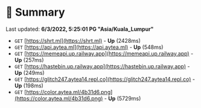 # 📖 Summary
Last updated: **6/3/2022, 5:25:01 PG "Asia/Kuala_Lumpur"**

- `GET` [https://shrt.ml](https://shrt.ml) - **Up** (2428ms)
- `GET` [https://api.aytea.ml](https://api.aytea.ml) - **Up** (548ms)
- `GET` [https://memeapi.up.railway.app](https://memeapi.up.railway.app) - **Up** (257ms)
- `GET` [https://hastebin.up.railway.app](https://hastebin.up.railway.app) - **Up** (249ms)
- `GET` [https://glitch247.aytea14.repl.co](https://glitch247.aytea14.repl.co) - **Up** (198ms)
- `GET` [https://color.aytea.ml/4b31d6.png](https://color.aytea.ml/4b31d6.png) - **Up** (5729ms)
